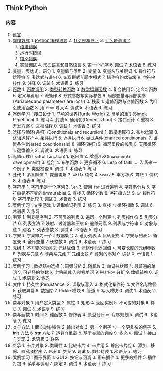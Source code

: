 Think Python
------------

### 内容
  0. [前言](preface.md)
  1. [编程方式](chapter1.md#1-The-way-of-program)
    1. [Python 编程语言](chapter1.md#1.1-The-Python-programming-language)
    2. [什么是程序？](chapter1.md#1.2-What-is-a-program)
    3. [什么是调试？](chapter1.md#1.3-What-is-debugging)
      1. [语法错误](chapter1.md#1.3.1-Syntax-errors)
      2. [运行时错误](chapter1.md#1.3.2-Runtime-errors)
      3. [语义错误](chapter1.md#1.3.3-Semantic-errors)
      4. [实验调试](chapter1.md#1.3.4-Experimental-debugging)
    4. [形式语言和自然语言](chapter1.md#1.4-Formal-and-natural-languages)
    5. [第一个程序](chapter1.md#1.5-The-first-program)
    6. [调试](chapter1.md#1.6-Debugging)
    7. [术语表](chapter1.md#1.7-Glossary)
    8. [练习](chapter1.md#1.8-Exercises)
  2. 变量、表达式、语句
    1. 变量值与类型
    2. 变量
    3. 变量名与关键词
    4. 操作符与运算符
    5. 表达式与语句
    6. 交互模式与脚本模式
    7. 操作符的优先级
    8. 字符串操作
    9. 注释
    0. 调试
    1. 术语表
    2. 练习
  3. [函数](chapter3.md#3-Functions)
    1. [函数调用](chapter3.md#3.1-Function-calls)
    2. [类型转换函数](chapter3.md#3.2-Type-conversion-functions)
    3. [数学运算函数](chapter3.md#1.3-Math-functions)
    4. 复合使用
    5. 定义新函数
    6. 定义与调用
    7. 流操作
    8. 形式参数与实际参数
    9. 局部变量与局部实参 (Variables and parameters are local)
    0. 栈表
    1. 返值函数与空值函数
    2. 为什么使用函数
    3. 用 `from` 导入
    4. 调试
    5. 术语表
    6. 练习
  4. 案例学习：接口设计
    1. 乌龟的世界(Turtle World)
    2. 简单的重复(Simple Repetition)
    3. 练习
    4. 封装
    5. 通用化(Generaliztion)
    6. 接口设计
    7. 重构
    8. 开发方案
    9. 文档注释
    0. 调试
    1. 术语表
    2. 练习
  5. 选择与循环(递归) (Conditionals and recursion)
    1. 取模运算符
    2. 布尔运算
    3. 逻辑运算符
    4. 条件执行
    5. 选择执行
    6. 链式条件(chained conditionals)
    7. 镶嵌条件(Nested conditionsals)
    8. 循环(递归)
    9. 循环函数的栈表
    0. 无限循环
    1. 键盘输入
    2. 调试
    3. 术语表
    4. 练习
  6. 返值函数(Fruitful Function)
    1. 返回值
    2. 增量开发(Incremental development)
    3. 组合
    4. 布尔函数
    5. 更多循环
    6. Leap of faith ....
    7. 再来一个例子
    8. 类型检查
    9. 调试
    0. 术语表
    1. 练习
  7. 迭代
    1. 多重赋值
    2. 变量更新
    3. `while` 语句
    4. `break`
    5. 平方根
    6. 算法
    7. 调试
    8. 术语表
    9. 练习
  8. 字符串
    1. 字符串是一个序列
    2. `len`
    3. 使用 `for` 进行遍历
    4. 字符串分片
    5. 字符串是不可变的(immutable)
    6. 查找
    7. 循环计数
    8. 字符串方法
    9. `in` 操作符
    0. 字符串比较
    1. 调试
    2. 术语表
    3. 练习
  9. 案例学习：文字游戏
    1. 读取单词列表
    2. 练习
    3. 查找
    4. 循环指数
    5. 调试
    6. 术语表
    7. 练习
  0. 列表
    1. 列表是序列
    2. 不可表的列表
    3. 遍历一个列表
    4. 列表操作符
    5. 列表分片
    6. 列表方法
    7. 映射、过滤器和压缩
    8. 删除元素
    9. 列表与字符串
    0. 对象与值
    1. 别名
    2. 列表参数
    3. 调试
    4. 术语表
    5. 练习
  1. 字典
    1. 字典做为一个计数器集合
    2. 遍历列表
    3. 反转查找
    4. 字典与列表
    5. 备忘录
    6. 全局变量
    7. 长整数
    8. 调试
    9. 术语表
    0. 练习
  2. 元组
    1. 不可变的元组
    2. 元组赋值
    3. 元组作为返回值
    4. 可变长度的元组参数
    5. 列表与元组
    6. 字典与元组
    7. 元组比较
    8. 序列的序列
    9. 调试
    0. 术语表
    1. 练习
  3. 案例学习：数据结构选择
    1. 词频分析
    2. 随机数
    3. 单词柱状图
    4. 最普遍的单词
    5. 可选择的参数
    6. 字典删减
    7. 随机单词
    8. Markov 分析
    9. 数据结构
    0. 调试
    1. 术语表
    2. 练习
  4. 文件
    1. 持久性(Persistance)
    2. 读取与写入
    3. 格式化操作符
    4. 文件名与路径
    5. 获取异常
    6. 数据库
    7. Pickle 模块
    8. 管道
    9. 写入模块
    0. 调试
    1. 术语表
    2. 练习
  5. 类与对象
    1. 用户定义类型
    2. 属性
    3. 矩形
    4. 返回实例
    5. 不可变的对象
    6. 拷贝
    7. 调试
    8. 术语表
    9. 练习
  6. 类与函数
    1. 时间
    2. 纯函数
    3. 修饰器
    4. 原型设计 vs 程序规划
    5. 调试
    6. 术语表
    7. 练习
  7. 类与方法
    1. 面向对象特性
    2. 输出对象
    3. 另一个例子
    4. 一个更复杂的例子
    5. __init__ 方法
    6. __str__ 方法
    7. 运算符重载
    8. 基于类型的调度
    9. 多态
    0. 调试
    1. 接口与实现
    2. 术语表
    3. 联系
  8. 继承
    1. 卡片对象
    2. 类属性
    3. 比较卡片
    4. 卡片组
    5. 输出卡片组
    6. 添加、移除、置乱和排序
    7. 继承
    8. 类表
    9. 调试
    0. 数据封装
    1. 术语表
    2. 练习
  9. 案例学习：图形界面
    1. GUI
    2. 按钮与回调
    3. 画布插件
    4. 更多的插件
    5. 插件打包
    6. 菜单与调用
    7. 绑定
    8. 调试
    9. 术语表
    0. 练习
